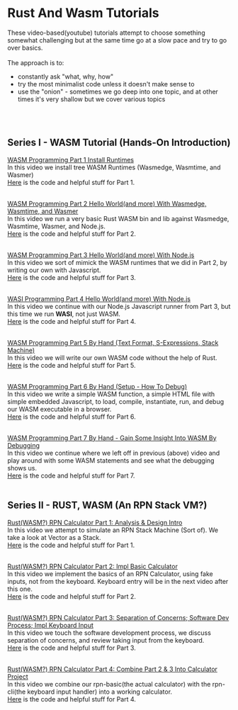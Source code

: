 # Rust And Wasm Tutorials

These video-based(youtube) tutorials attempt to choose something somewhat challenging but at the same time go at a slow pace and try to go over basics.  
<br/>
The approach is to:
- constantly ask "what, why, how"
- try the most minimalist code unless it doesn't make sense to
- use the "onion" - sometimes we go deep into one topic, and at other times it's very shallow but we cover various topics  
<br/>  
<br/>  

## Series I - WASM Tutorial (Hands-On Introduction)
  

[WASM Programming Part 1 Install Runtimes](https://www.youtube.com/watch?v=1FVWZPffZRg)  
In this video we install tree WASM Runtimes (Wasmedge, Wasmtime, and Wasmer)  
[Here](https://github.com/elicorrales/learning-rust-n-wasm-tutorials-playlist-1-part-1) is the code and helpful stuff for Part 1.  
<br/>
  

[WASM Programming Part 2 Hello World(and more) With Wasmedge, Wasmtime, and Wasmer](https://www.youtube.com/watch?v=ONXJs64GN_g)  
In this video we run a very basic Rust WASM bin and lib against Wasmedge, Wasmtime, Wasmer, and Node.js.  
[Here](https://github.com/elicorrales/learning-rust-n-wasm-tutorials-playlist-1-part-2) is the code and helpful stuff for Part 2.  
<br/>
  

[WASM Programming Part 3 Hello World(and more) With Node.js](https://www.youtube.com/watch?v=wd69JM3esG4&list=PLNKa8O7lX-w6yajcnJXVkUTgIqyCjWdNf&index=3)  
In this video we sort of mimick the WASM runtimes that we did in Part 2, by writing our own with Javascript.  
[Here](https://github.com/elicorrales/learning-rust-n-wasm-tutorials-playlist-1-part-3) is the code and helpful stuff for Part 3.  
<br/>
  
[WASI Programming Part 4 Hello World(and more) With Node.js](https://www.youtube.com/watch?v=Mw5L8HrHGTw)  
In this video we continue with our Node.js Javascript runner from Part 3, but this time we run **WASI**, not just WASM.  
[Here](https://github.com/elicorrales/learning-rust-n-wasm-tutorials-playlist-1-part-4) is the code and helpful stuff for Part 4.  
<br/>
  
[WASM Programming Part 5 By Hand (Text Format, S-Expressions, Stack Machine)](https://www.youtube.com/watch?v=0TOy94rKa9M)  
In this video we will write our own WASM code without the help of Rust.  
[Here](https://github.com/elicorrales/learning-rust-n-wasm-tutorials-playlist-1-part-5) is the code and helpful stuff for Part 5.  
<br/>
  
[WASM Programming Part 6 By Hand (Setup - How To Debug)](https://www.youtube.com/watch?v=HlijBj3J1mk)  
In this video we write a simple WASM function, a simple HTML file with simple embedded Javascript, to load, compile, instantiate, run, and debug our WASM executable in a browser.  
[Here](https://github.com/elicorrales/learning-rust-n-wasm-tutorials-playlist-1-part-6) is the code and helpful stuff for Part 6.  
<br/>
  
[WASM Programming Part 7 By Hand - Gain Some Insight Into WASM By Debugging](https://www.youtube.com/watch?v=8YD0Pr8frik)  
In this video we continue where we left off in previous (above) video and play around with some WASM statements and see what the debugging shows us.  
[Here](https://github.com/elicorrales/learning-rust-n-wasm-tutorials-playlist-1-part-7) is the code and helpful stuff for Part 7.  
<br/>
  
## Series II - RUST, WASM (An RPN Stack VM?)
  
[Rust(WASM?) RPN Calculator Part 1: Analysis & Design Intro](https://www.youtube.com/watch?v=1vMnEs6LrcE)  
In this video we attempt to simulate an RPN Stack Machine (Sort of).
We take a look at Vector as a Stack.  
[Here](https://github.com/elicorrales/learning-rust-n-wasm-tutorials-rpn-calc-playlist-2-part-1) is the code and helpful stuff for Part 1.  
<br/>
  

[Rust(WASM?) RPN Calculator Part 2: Impl Basic Calculator](https://www.youtube.com/watch?v=Pg8IAmk0M7Y)  
In this video we implement the basics of an RPN Calculator, using fake inputs, not from the keyboard. Keyboard entry will be in the next video after this one.  
[Here](https://github.com/elicorrales/learning-rust-n-wasm-tutorials-rpn-calc-playlist-2-part-2) is the code and helpful stuff for Part 2.  
<br/>
  

[Rust(WASM?) RPN Calculator Part 3: Separation of Concerns; Software Dev Process; Impl Keyboard Input](https://www.youtube.com/watch?v=qbRxaLi_kxE)  
In this video we touch the software development process, we discuss separation of concerns, and review taking input from the keyboard.  
[Here](https://github.com/elicorrales/learning-rust-n-wasm-tutorials-rpn-calc-playlist-2-part-3) is the code and helpful stuff for Part 3.  
<br/>
  

[Rust(WASM?) RPN Calculator Part 4: Combine Part 2 & 3 Into Calculator Project](https://www.youtube.com/watch?v=BEWGxPkXQaM)  
In this video we combine our rpn-basic(the actual calculator) with the rpn-cli(the keyboard input handler) into a working calculator.  
[Here](https://github.com/elicorrales/learning-rust-n-wasm-tutorials-rpn-calc-playlist-2-part-4) is the code and helpful stuff for Part 4.  
<br/>
  

